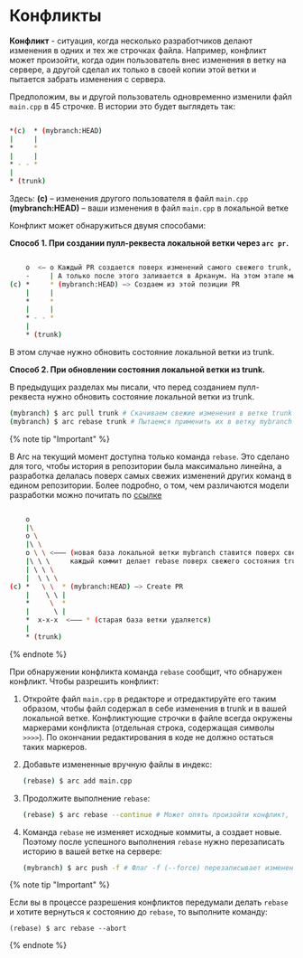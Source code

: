 # Конфликты

**Конфликт** - ситуация, когда несколько разработчиков делают изменения в одних и тех же строчках файла. Например, конфликт может произойти, когда один пользователь внес изменения в ветку на сервере, а другой сделал их только в своей копии этой ветки и пытается забрать изменения с сервера.

Предположим, вы и другой пользователь одновременно изменили файл `main.cpp` в 45 строчке. В истории это будет выглядеть так:

```bash

*(c)  * (mybranch:HEAD)
|     |
*     *
|     |
* - - *
|
* (trunk)

```

Здесь: 
**(c)** – изменения другого пользователя в файл `main.cpp`
**(mybranch:HEAD)** – ваши изменения в файл `main.cpp` в локальной ветке

Конфликт может обнаружиться двумя способами:

**Способ 1. При создании пулл-реквеста локальной ветки через `arc pr`.**

```bash

    о  <– о Каждый PR создается поверх изменений самого свежего trunk,
    -     | А только после этого заливается в Арканум. На этом этапе мы получаем конфликт, т.к. наши коммиты (с) конфликтуют.
(c) *     * (mybranch:HEAD) –> Создаем из этой позиции PR
    |     |
    *     *
    |     |
    * - - *
    |
    * (trunk)

```

В этом случае нужно обновить состояние локальной ветки из trunk.

**Способ 2. При обновлении состояния локальной ветки из trunk.**

В предыдущих разделах мы писали, что перед созданием пулл-реквеста нужно обновить состояние локальной ветки из trunk.

```bash
(mybranch) $ arc pull trunk # Скачиваем свежие изменения в ветке trunk
(mybranch) $ arc rebase trunk # Пытаемся применить их в ветку mybranch
```

{% note tip "Important" %}

В Arc на текущий момент доступна только команда `rebase`. Это сделано для того, чтобы история в репозитории была максимально линейна, а разработка делалась поверх самых свежих изменений других команд в едином репозитории. Более подробно, о том, чем различаются модели разработки можно почитать по [ссылке](https://stxnext.com/blog/2018/02/28/escape-merge-hell-why-i-prefer-trunk-based-development-over-feature-branching-and-gitflow/)

```bash

    о
    |\
    о \
    |\ \
    о \ \ <––– (новая база локальной ветки mybranch ставится поверх свежего trunk)
    |\ \ \     каждый коммит делает rebase поверх свежего состояния trunk
    | \ \ \
    |  \ \ \
(с) *   \ \  * (mybranch:HEAD) –> Create PR
    |    \ \ |
    *     \  *
    |      \ |
    *  x-x-x  <––– * (старая база ветки удаляется)
    |
    * (trunk)

```

{% endnote %}

При обнаружении конфликта команда `rebase` сообщит, что обнаружен конфликт. Чтобы разрешить конфликт:

1. Откройте файл `main.cpp` в редакторе и отредактируйте его таким образом, чтобы файл содержал в себе изменения в trunk и в вашей локальной ветке. Конфликтующие строчки в файле всегда окружены маркерами конфликта (отдельная строка, содержащая символы `>>>>`). По окончании редактирования в коде не должно остаться таких маркеров.

2. Добавьте измененные вручную файлы в индекс:

    ```bash
    (rebase) $ arc add main.cpp
    ```

3. Продолжите выполнение `rebase`:

    ```bash
    (rebase) $ arc rebase --continue # Может опять произойти конфликт, который нужно разрешить
    ```

4. Команда `rebase` не изменяет исходные коммиты, а создает новые. Поэтому после успешного выполнения `rebase` нужно перезаписать историю в вашей ветке на сервере:

    ```bash
    (mybranch) $ arc push -f # Флаг -f (--force) перезаписывает изменения в удаленной ветке
    ```

{% note tip "Important" %}

Если вы в процессе разрешения конфликтов передумали делать `rebase` и хотите вернуться к состоянию до `rebase`, то выполните команду:

    (rebase) $ arc rebase --abort
    
{% endnote %}
